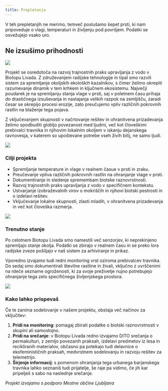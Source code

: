 ```yaml
---
title: Prepletanja
---
```

V teh prepletanjih ne merimo, temveč poslušamo šepet prsti, ki nam pripoveduje o vlagi, temperaturi in življenju pod površjem. Podatki se osvežujejo vsako uro.

## Ne izsušimo prihodnosti

![](/images/uploads/img_20250617_174637153.jpg)

Projekt se osredotoča na razvoj trajnostnih praks upravljanja z vodo v Biotopu Livada. Z združevanjem radijske tehnologije in tipal smo razvili sistem za spremljanje okoljskih ekoloških kazalnikov, s čimer želimo okrepiti razumevanje dinamik v tem krhkem in ključnem ekosistemu. Največji poudarek je na spremljanju stanja vlage v prsti, saj v poletnem času prihaja do drastičnega izsuševanja in nastajanja velikih razpok na zemljišču, zaradi česar se okrepijo procesi erozije, zato preučujemo vpliv različnih pokrovnih rastlin na blaženje tega pojava.

Z vključevanjem skupnosti v načrtovanje rešitev in ohranitvena prizadevanja želimo spodbuditi globljo povezanost med ljudmi, več kot človeškimi prebivalci travnika in njihovim lokalnim okoljem v iskanju dejanskega ravnovesja, v katerem so upoštevane potrebe vseh živih bitij, ne samo ljudi.

![](/images/uploads/img_20250703_170157975-1-.jpg)

### Cilji projekta

* Spremljanje temperature in vlage v realnem časue v prsti in zraku.
* P﻿reučevanje vpliva različnih pokrovnih rastlin na ohranjanje vlage v prsti.
* Dokumentiranje in sledenje spremembam biotske raznovrstnosti.
* Razvoj trajnostnih praks upravljanja z vodo v specifičnem kontekstu.
* Ustvarjanje izobraževalnih virov o mokriščih in njihovi biotski pestrosti in o izdelavi rešitev.
* Vključevanje lokalne skupnosti, zlasti mladih, v ohranitvena prizadevanja in več kot človeška razmerja.

![](/images/uploads/img_20250708_173652125.jpg)

### Trenutno stanje

Po celotnem Biotopu Livada smo namestili več senzorjev, ki neprekinjeno spremljajo stanje okolja. Podatki se zbirajo v realnem času in se preko lora radijske zveze pošiljajo v naš sistem za arhiviranje in prikaz.

Vporedno izvajamo tudi redni monitoring vrst oziroma prebivalcev travnika. Do sedaj smo dokumentirali številne rastline in živali, vključno z uvrščenimi na rdeče sezname ogroženosti, ki za svoje preživetje nujno potrebujejo ohranjanje tega zelo specifičnega življenjskega prostora. 

![](/images/uploads/livada-srecanja5.jpg)

### Kako lahko prispevaš

Če te zanima sodelovanje v našem projektu, obstaja več načinov za vključitev:

1. **Pridi na monitoring**: pomagaj zbirati podatke o biotski raznovrstnosti v skupini ali samostojno.
2. **Pridi na srečanje**: v Biotopu Livada redno izvajamo DITO srečanja o permakulturi, z zemljo povezanih praksah, izdelavi predmetov iz lesa in recikliranih materialov, občasno pa potekajo tudi delavnice o ekofeminističnih praksah, medvrstnem sodelovanju in razvoju rešitev za telemetrijo.
3. **Širjenje informacij**: s pomenom ohranjanja tega urbanega barjanskega travnika lahko seznaniš tudi prijatelje, še raje pa vidimo, če jih kar pripelješ s sabo na naslednje srečanje.

*P﻿rojekt izvajamo s podporo Mestne občine Ljubljana*